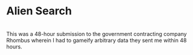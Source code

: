 # Alien Search

<br>
 This was a 48-hour submission to the government contracting company Rhombus wherein I had to gameify arbitrary data they sent me within 48 hours.
</br>
